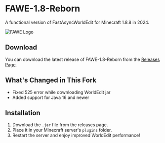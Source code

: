 <p align="center">
  <h1>FAWE-1.8-Reborn</h1>
  <p>A functional version of FastAsyncWorldEdit for Minecraft 1.8.8 in 2024.</p>
  <img src="https://i.imgur.com/Q2S1244.png" alt="FAWE Logo" />
</p>

## Download

You can download the latest release of FAWE-1.8-Reborn from the [Releases Page](https://github.com/cmclient/FAWE-1.8-Reborn/releases).

## What's Changed in This Fork

- Fixed 525 error while downloading WorldEdit jar
- Added support for Java 16 and newer

## Installation

1. Download the `.jar` file from the releases page.
2. Place it in your Minecraft server's `plugins` folder.
3. Restart the server and enjoy improved WorldEdit performance!
